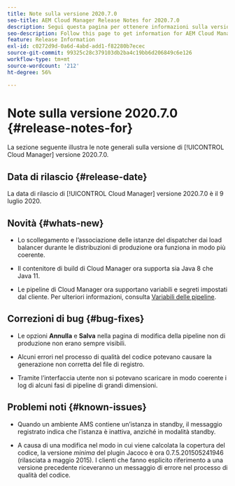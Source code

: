 ```yaml
---
title: Note sulla versione 2020.7.0
seo-title: AEM Cloud Manager Release Notes for 2020.7.0
description: Segui questa pagina per ottenere informazioni sulla versione 2020.7.0 di Cloud Manager
seo-description: Follow this page to get information for AEM Cloud Manager Release 2020.7.0
feature: Release Information
exl-id: c0272d9d-0a6d-4abd-add1-f82280b7ecec
source-git-commit: 99325c28c379103db2ba4c19bb6d206849c6e126
workflow-type: tm+mt
source-wordcount: '212'
ht-degree: 56%

---
```


# Note sulla versione 2020.7.0 {#release-notes-for}

La sezione seguente illustra le note generali sulla versione di [!UICONTROL Cloud Manager] versione 2020.7.0.

## Data di rilascio {#release-date}

La data di rilascio di [!UICONTROL Cloud Manager] versione 2020.7.0 è il 9 luglio 2020.

## Novità {#whats-new}

* Lo scollegamento e l’associazione delle istanze del dispatcher dai load balancer durante le distribuzioni di produzione ora funziona in modo più coerente.

* Il contenitore di build di Cloud Manager ora supporta sia Java 8 che Java 11.

* Le pipeline di Cloud Manager ora supportano variabili e segreti impostati dal cliente. Per ulteriori informazioni, consulta [Variabili delle pipeline](/help/getting-started/build-environment.md#pipeline-variables).

## Correzioni di bug {#bug-fixes}

* Le opzioni **Annulla** e **Salva** nella pagina di modifica della pipeline non di produzione non erano sempre visibili.

* Alcuni errori nel processo di qualità del codice potevano causare la generazione non corretta del file di registro.

* Tramite l’interfaccia utente non si potevano scaricare in modo coerente i log di alcuni fasi di pipeline di grandi dimensioni.

## Problemi noti {#known-issues}

* Quando un ambiente AMS contiene un’istanza in standby, il messaggio registrato indica che l’istanza è inattiva, anziché in modalità standby.

* A causa di una modifica nel modo in cui viene calcolata la copertura del codice, la versione _minima_ del plugin Jacoco è ora 0.7.5.201505241946 (rilasciata a maggio 2015). I clienti che fanno esplicito riferimento a una versione precedente riceveranno un messaggio di errore nel processo di qualità del codice.
